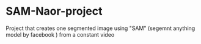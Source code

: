 # SAM-Naor-project
Project that creates one segmented image using "SAM" (segemnt anything model by facebook ) from a constant video
